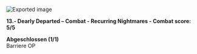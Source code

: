 ![Exported image](Exported%20image%2020241022164939-0.jpeg)  

**13.- Dearly Departed – Combat - Recurring Nightmares - Combat score: 5/5**  
   
**Abgeschlossen (1/1)**    
Barriere OP  